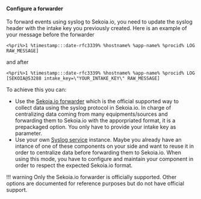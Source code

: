 #### Configure a forwarder

To forward events using syslog to Sekoia.io, you need to update the syslog header with the intake key you previously created.
Here is an example of your message before the forwarder
```
<%pri%>1 %timestamp:::date-rfc3339% %hostname% %app-name% %procid% LOG RAW_MESSAGE]
```
and after
```
<%pri%>1 %timestamp:::date-rfc3339% %hostname% %app-name% %procid% LOG [SEKOIA@53288 intake_key=\"YOUR_INTAKE_KEY\" RAW_MESSAGE]
```

To achieve this you can: 

- Use the [Sekoia.io forwarder](./sekoiaio_forwarder.md) which is the official supported way to collect data using the syslog protocol in Sekoia.io. In charge of centralizing data coming from many equipments/sources and forwarding them to Sekoia.io with the apporpriated format, it is a prepackaged option. You only have to provide your intake key as parameter.
- Use your own [Syslog service](./syslog_service.md) instance. Maybe you already have an intance of one of these components on your side and want to reuse it in order to centralize data before forwarding them to Sekoia.io. When using this mode, you have to configure and maintain your component in order to respect the expected Sekoia.io format. 


!!! warning 
    Only the Sekoia.io forwarder is officially supported. Other options are documented for reference purposes but do not have official support.
